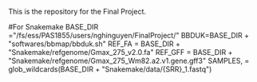 This is the repository for the Final Project.

#For Snakemake
BASE_DIR ="/fs/ess/PAS1855/users/nghinguyen/FinalProject/"
BBDUK=BASE_DIR  + "softwares/bbmap/bbduk.sh"
REF_FA = BASE_DIR + "Snakemake/refgenome/Gmax_275_v2.0.fa"
REF_GFF = BASE_DIR + "Snakemake/refgenome/Gmax_275_Wm82.a2.v1.gene.gff3"
SAMPLES, = glob_wildcards(BASE_DIR + "Snakemake/data/{SRR}_1.fastq")
